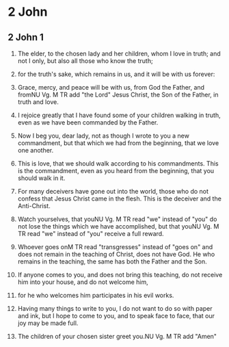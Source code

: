 # 2 John

## 2 John 1

1. The elder, to the chosen lady and her children, whom I love in truth; and not I only, but also all those who know the truth;

2. for the truth's sake, which remains in us, and it will be with us forever:

3. Grace, mercy, and peace will be with us, from God the Father, and fromNU Vg. M TR add "the Lord" Jesus Christ, the Son of the Father, in truth and love. 

4. I rejoice greatly that I have found some of your children walking in truth, even as we have been commanded by the Father.

5. Now I beg you, dear lady, not as though I wrote to you a new commandment, but that which we had from the beginning, that we love one another.

6. This is love, that we should walk according to his commandments. This is the commandment, even as you heard from the beginning, that you should walk in it.

7. For many deceivers have gone out into the world, those who do not confess that Jesus Christ came in the flesh. This is the deceiver and the Anti-Christ.

8. Watch yourselves, that youNU Vg. M TR read "we" instead of "you" do not lose the things which we have accomplished, but that youNU Vg. M TR read "we" instead of "you" receive a full reward.

9. Whoever goes onM TR read "transgresses" instead of "goes on" and does not remain in the teaching of Christ, does not have God. He who remains in the teaching, the same has both the Father and the Son.

10. If anyone comes to you, and does not bring this teaching, do not receive him into your house, and do not welcome him,

11. for he who welcomes him participates in his evil works. 

12. Having many things to write to you, I do not want to do so with paper and ink, but I hope to come to you, and to speak face to face, that our joy may be made full.

13. The children of your chosen sister greet you.NU Vg. M TR add "Amen"   
